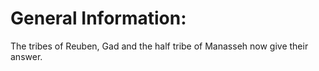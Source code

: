# General Information:

The tribes of Reuben, Gad and the half tribe of Manasseh now give their answer.